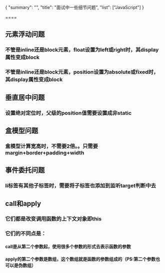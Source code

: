 
{
    "summary": "",
    "title": "面试中一些细节问题",
    "list": ["JavaScript"]
}

====

## 元素浮动问题

### 不管是inline还是block元素，float设置为left或right时，其display属性变成block

### 不管是inline还是block元素，position设置为absolute或fixed时，其display属性变成block

## 垂直居中问题

### 设置绝对定位时，父级的position值需要设置成非static

## 盒模型问题

### 盒模型计算宽高时，不需要2倍。。只需要margin+border+padding+width

## 事件委托问题

### li标签有其他子标签时，需要将子标签也添加到监听target判断中去

## call和apply

### 它们都是改变调用函数的上下文对象即this

### 它们的不同点是：

#### call是从第二个参数起，使用很多个参数的形式去表示函数的参数

#### apply的第二个参数是数组，这个数组就是函数的参数组成的（PS:第二个参数也可以是伪数组）  